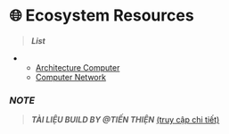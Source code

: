 # 🌐 Ecosystem Resources



> ***List***
-
    - [Architecture Computer]()
    - [Computer Network](./Data/ComputerNetwork/archNetwork/ComputerNetwork.md)

### ***NOTE***
> ***TÀI LIỆU BUILD BY @TIẾN THIỆN*** [(truy cập chi tiết)](https://tienthien196.github.io/ecosys.portfolioBNJ/)